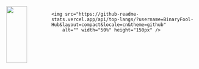 <div style="display: flex; gap: 0 10px;">
	<img src="https://github-readme-stats.vercel.app/api?username=BinaryFool-Hub&theme=github&show_icons=true&locale=cn&count_private=true&include_all_commits=true&hide=prs,issues"
		alt="" width="50%" height="150px" />

	<img src="https://github-readme-stats.vercel.app/api/top-langs/?username=BinaryFool-Hub&layout=compact&locale=cn&theme=github"
		alt="" width="50%" height="150px" />
</div>
